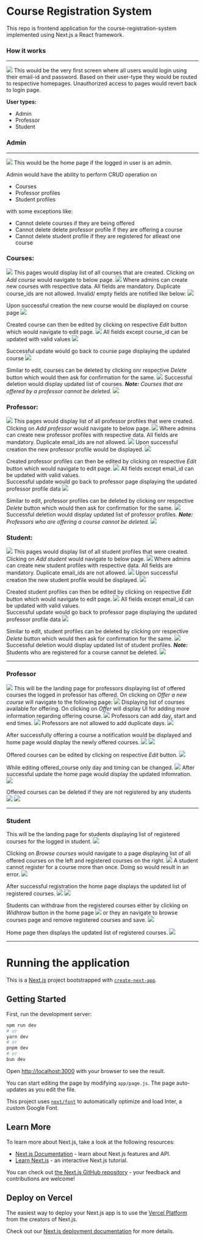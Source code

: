 <h1>Course Registration System</h1>
<p>This repo is frontend application for the course-registration-system implemented using Next.js a React framework.</p>

<h3>How it works</h3>
<hr>

<img src="readme_images/login_page.png">
This would be the very first screen where all users would login using their email-id and password.
Based on their user-type they would be routed to respective homepages.
Unauthorized access to pages would revert back to login page.

<b>User types:</b>
<ul>
  <li>Admin</li>
  <li>Professor</li>
  <li>Student</li>
</ul>

<h3>Admin</h3>
<hr>
<img src="readme_images/admin/admin_home_page.png">
This would be the home page if the logged in user is an admin.

Admin would have the ability to perform CRUD operation on 
<ul>
  <li>Courses</li>
  <li>Professor profiles</li>
  <li>Student profiles</li>
</ul>
with some exceptions like:
<ul>
  <li>Cannot delete courses if they are being offered</li>
  <li>Cannot delete delete professor profile if they are offering a course</li>
  <li>Cannot delete student profile if they are registered for atleast one course</li>
</ul>

<h3>Courses:</h3>
<img src="readme_images/admin/course/1_admin_course_page.png">
This pages would display list of all courses that are created. Clicking on <i>Add course</i> would navigate to below page.
<img src="readme_images/admin/course/2_add_course.png">
Where admins can create new courses with respective data. All fields are mandatory. Duplicate course_ids are not allowed. Invalid/ empty fields are notified like below:
<img src="readme_images/admin/course/3_add_course_error.png">

Upon successful creation the new course would be displayed on course page
<img src="readme_images/admin/course/4_new_course.png">

Created course can then be edited by clicking on respective <i>Edit</i> button which would navigate to edit page.
<img src="readme_images/admin/course/5_edit_course.png">
All fields except course_id can be updated with valid values
<img src="readme_images/admin/course/6_edited_course.png">

Successful update would go back to course page displaying the updated course
<img src="readme_images/admin/course/7_updated_course.png">

Similar to edit, courses can be deleted by clicking onr respective <i>Delete</i> button which would then ask for confirmation for the same.
<img src="readme_images/admin/course/8_delete_course.png">
Successful deletion would display updated list of courses. <i><b>Note:</b> Courses that are offered by a professor cannot be deleted.</i>
<img src="readme_images/admin/course/9_deleted_course.png">

<h3>Professor:</h3>
<img src="readme_images/admin/professor/1_professor.png">
This pages would display list of all professor profiles that were created. Clicking on <i>Add professor</i> would navigate to below page.
<img src="readme_images/admin/professor/2_add_professor.png">
Where admins can create new professor profiles with respective data. All fields are mandatory. Duplicate email_ids are not allowed.
<img src="readme_images/admin/professor/3_new_professor.png">
Upon successful creation the new professor profile would be displayed.
<img src="readme_images/admin/professor/4_new_professor.png">

Created professor profiles can then be edited by clicking on respective <i>Edit</i> button which would navigate to edit page.
<img src="readme_images/admin/professor/6_edit_professor.png">
All fields except email_id can be updated with valid values. <br>
Successful update would go back to professor page displaying the updated professor profile data
<img src="readme_images/admin/professor/7_updated_professor.png">

Similar to edit, professor profiles can be deleted by clicking onr respective <i>Delete</i> button which would then ask for confirmation for the same.
<img src="readme_images/admin/professor/8_delete_professor.png">
Successful deletion would display updated list of professor profiles.
<i><b>Note:</b> Professors who are offering a course cannot be deleted.</i>
<img src="readme_images/admin/professor/9_delete_failure.png">

<h3>Student:</h3>
<img src="readme_images/admin/student/1_student_page.png">
This pages would display list of all student profiles that were created. Clicking on <i>Add student</i> would navigate to below page.
<img src="readme_images/admin/student/2_add_student_page.png">
Where admins can create new student profiles with respective data. All fields are mandatory. Duplicate email_ids are not allowed.
<img src="readme_images/admin/student/3_new_student_data.png">
Upon successful creation the new student profile would be displayed.
<img src="readme_images/admin/student/4_new_student.png">

Created student profiles can then be edited by clicking on respective <i>Edit</i> button which would navigate to edit page.
<img src="readme_images/admin/student/5_edit_student_page.png">
All fields except email_id can be updated with valid values. <br>
Successful update would go back to professor page displaying the updated professor profile data
<img src="readme_images/admin/student/6_edit student.png">

Similar to edit, student profiles can be deleted by clicking onr respective <i>Delete</i> button which would then ask for confirmation for the same.
<img src="readme_images/admin/student/7_delete_student.png">
Successful deletion would display updated list of student profiles.
<i><b>Note:</b></i> Students who are registered for a course cannot be deleted.
<img src="readme_images/admin/student/8_delete_student_failure.png">

<hr>
<h3>Professor</h3>
<img src="readme_images/professor/0_professor_page.png">
This will be the landing page for professors displaying list of offered courses the logged in professor has offered.
On clicking on <i>Offer a new course</i> will navigate to the following page:
<img src="readme_images/professor/1_available_course.png">
Displaying list of courses available for offering.
On clicking on <i>Offer</i> will display UI for adding more information regarding offering course.
<img src="readme_images/professor/2_offer_course.png">
Professors can add day, start and end times.
<img src="readme_images/professor/3_adding_day.png">
Professors are not allowed to add duplicate days.
<img src="readme_images/professor/4_adding_duplicate_day.png">

After successfully offering a course a notification would be displayed and home page would display the newly offered courses.
<img src="readme_images/professor/5_successfully_offered_course.png">
<img src="readme_images/professor/6_offered_course.png">

Offered courses can be edited by clicking on respective <i>Edit</i> button.
<img src="readme_images/professor/7_edit_offered_course.png">

While editing offered_course only day and timing can be changed.
<img src="readme_images/professor/8_update_offered_course.png">
After successful update the home page would display the updated infomration.
<img src="readme_images/professor/9_updated_offered_course.png">

Offered courses can be deleted if they are not registered by any students
<img src="readme_images/professor/10_delete_offered_course.png">
<img src="readme_images/professor/11_delete_offered_course_failure.png">
<hr>

<h3>Student</h3>
This will be the landing page for students displaying list of registered courses for the logged in student.
<img src="readme_images/student/0_student_page.png">

Clicking on <i>Browse courses</i> would navigate to a page displaying list of all offered courses on the left and registered courses on the right.
<img src="readme_images/student/1_browse_courses.png">
A student cannot register for a course more than once. Doing so would result in an error.
<img src="readme_images/student/2_register_error.png">

After successful registration the home page displays the updated list of registered courses.
<img src="readme_images/student/3_register_courses.png">
<img src="readme_images/student/4_registered_courses.png">

Students can withdraw from the registered courses either by clicking on <i>Widhtraw</i> button in the home page
<img src="readme_images/student/5_withdraw_course.png">
or they an navigate to browse courses page and remove registered courses and save.
<img src="readme_images/student/6_remove_course.png">

Home page then displays the updated list of registered courses.
<img src="readme_images/student/7_updated_courses.png">

<hr>
<h1>Running the application</h1>

This is a [Next.js](https://nextjs.org/) project bootstrapped with [`create-next-app`](https://github.com/vercel/next.js/tree/canary/packages/create-next-app).

## Getting Started

First, run the development server:

```bash
npm run dev
# or
yarn dev
# or
pnpm dev
# or
bun dev
```

Open [http://localhost:3000](http://localhost:3000) with your browser to see the result.

You can start editing the page by modifying `app/page.js`. The page auto-updates as you edit the file.

This project uses [`next/font`](https://nextjs.org/docs/basic-features/font-optimization) to automatically optimize and load Inter, a custom Google Font.

## Learn More

To learn more about Next.js, take a look at the following resources:

- [Next.js Documentation](https://nextjs.org/docs) - learn about Next.js features and API.
- [Learn Next.js](https://nextjs.org/learn) - an interactive Next.js tutorial.

You can check out [the Next.js GitHub repository](https://github.com/vercel/next.js/) - your feedback and contributions are welcome!

## Deploy on Vercel

The easiest way to deploy your Next.js app is to use the [Vercel Platform](https://vercel.com/new?utm_medium=default-template&filter=next.js&utm_source=create-next-app&utm_campaign=create-next-app-readme) from the creators of Next.js.

Check out our [Next.js deployment documentation](https://nextjs.org/docs/deployment) for more details.
